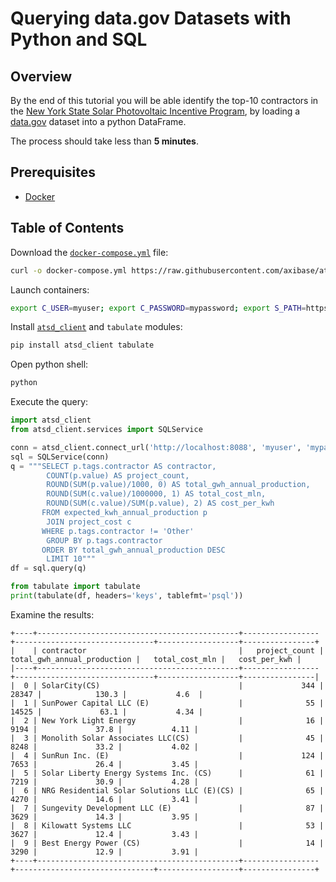 # Querying data.gov Datasets with Python and SQL

## Overview

By the end of this tutorial you will be able identify the top-10 contractors in the [New York State Solar Photovoltaic Incentive Program](https://www.nyserda.ny.gov/All-Programs/Programs/NY-Sun/Customers), by loading a [data.gov](https://catalog.data.gov/dataset/solar-photovoltaic-pv-incentive-program-completed-projects-by-city-and-contractor-beginnin) dataset into a python DataFrame.

The process should take less than **5 minutes**.

## Prerequisites

* [Docker](https://docs.docker.com/engine/installation/)

## Table of Contents

Download the [`docker-compose.yml`](docker-compose.yml) file:

```bash
curl -o docker-compose.yml https://raw.githubusercontent.com/axibase/atsd-use-cases/master/SocrataPython/docker-compose.yml
```

Launch containers:

```bash
export C_USER=myuser; export C_PASSWORD=mypassword; export S_PATH=https://data.ny.gov/api/views/3pzs-2zsk; docker-compose pull && docker-compose up -d
```

Install [`atsd_client`](https://github.com/axibase/atsd-api-python) and `tabulate` modules:

```bash
pip install atsd_client tabulate
```

Open python shell:

```bash
python
```

Execute the query:

```python
import atsd_client
from atsd_client.services import SQLService

conn = atsd_client.connect_url('http://localhost:8088', 'myuser', 'mypassword')
sql = SQLService(conn)
q = """SELECT p.tags.contractor AS contractor,
        COUNT(p.value) AS project_count,
        ROUND(SUM(p.value)/1000, 0) AS total_gwh_annual_production,
        ROUND(SUM(c.value)/1000000, 1) AS total_cost_mln,
        ROUND(SUM(c.value)/SUM(p.value), 2) AS cost_per_kwh
       FROM expected_kwh_annual_production p
        JOIN project_cost c
       WHERE p.tags.contractor != 'Other'
        GROUP BY p.tags.contractor
       ORDER BY total_gwh_annual_production DESC
        LIMIT 10"""
df = sql.query(q)

from tabulate import tabulate
print(tabulate(df, headers='keys', tablefmt='psql'))
```

Examine the results:

```ls
+----+---------------------------------------------+-----------------+-------------------------------+------------------+----------------+
|    | contractor                                  |   project_count |   total_gwh_annual_production |   total_cost_mln |   cost_per_kwh |
|----+---------------------------------------------+-----------------+-------------------------------+------------------+----------------|
|  0 | SolarCity(CS)                               |             344 |                         28347 |            130.3 |           4.6  |
|  1 | SunPower Capital LLC (E)                    |              55 |                         14525 |             63.1 |           4.34 |
|  2 | New York Light Energy                       |              16 |                          9194 |             37.8 |           4.11 |
|  3 | Monolith Solar Associates LLC(CS)           |              45 |                          8248 |             33.2 |           4.02 |
|  4 | SunRun Inc. (E)                             |             124 |                          7653 |             26.4 |           3.45 |
|  5 | Solar Liberty Energy Systems Inc. (CS)      |              61 |                          7219 |             30.9 |           4.28 |
|  6 | NRG Residential Solar Solutions LLC (E)(CS) |              65 |                          4270 |             14.6 |           3.41 |
|  7 | Sungevity Development LLC (E)               |              87 |                          3629 |             14.3 |           3.95 |
|  8 | Kilowatt Systems LLC                        |              53 |                          3627 |             12.4 |           3.43 |
|  9 | Best Energy Power (CS)                      |              14 |                          3290 |             12.9 |           3.91 |
+----+---------------------------------------------+-----------------+-------------------------------+------------------+----------------+
```
